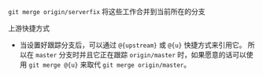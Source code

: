 `git merge origin/serverfix` 将这些工作合并到当前所在的分支


 上游快捷方式
- 当设置好跟踪分支后，可以通过 `@{upstream}` 或 `@{u}` 快捷方式来引用它。 所以在 `master` 分支时并且它正在跟踪 `origin/master` 时，如果愿意的话可以使用 `git merge @{u}` 来取代 `git merge origin/master`。
